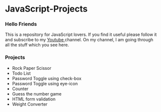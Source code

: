 # JavaScript-Projects
<h3>Hello Friends</h3> 
<p>This is a repository for JavaScript lovers. If you find it useful please follow it and subscribe to my <a href="https://www.youtube.com/channel/UCgWF-ljs8fXb8_BrGB2mGWw"> Youtube </a> channel. On my channel, I am going through all the stuff which you see here.</p>

<h3>Projects</h3> 
<ul>
  <li> Rock Paper Scissor </li>
  <li> Todo List </li>
  <li> Password Toggle using check-box </li>
  <li> Password Toggle using eye-icon </li>
  <li> Counter </li>
  <li> Guess the number game </li>
  <li> HTML form validation </li>
  <li> Weight Converter </li>
</ul>
